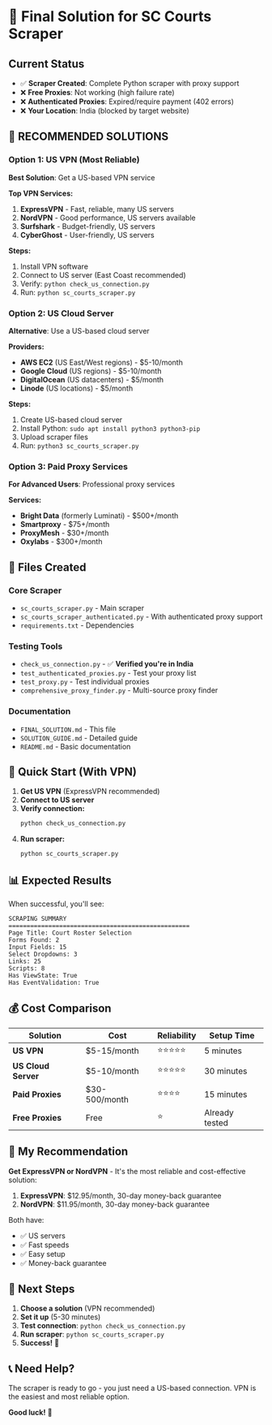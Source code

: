 # 🎯 Final Solution for SC Courts Scraper

## Current Status
- ✅ **Scraper Created**: Complete Python scraper with proxy support
- ❌ **Free Proxies**: Not working (high failure rate)
- ❌ **Authenticated Proxies**: Expired/require payment (402 errors)
- ❌ **Your Location**: India (blocked by target website)

## 🚀 **RECOMMENDED SOLUTIONS**

### **Option 1: US VPN (Most Reliable)**
**Best Solution**: Get a US-based VPN service

**Top VPN Services:**
1. **ExpressVPN** - Fast, reliable, many US servers
2. **NordVPN** - Good performance, US servers available  
3. **Surfshark** - Budget-friendly, US servers
4. **CyberGhost** - User-friendly, US servers

**Steps:**
1. Install VPN software
2. Connect to US server (East Coast recommended)
3. Verify: `python check_us_connection.py`
4. Run: `python sc_courts_scraper.py`

### **Option 2: US Cloud Server**
**Alternative**: Use a US-based cloud server

**Providers:**
- **AWS EC2** (US East/West regions) - $5-10/month
- **Google Cloud** (US regions) - $5-10/month  
- **DigitalOcean** (US datacenters) - $5/month
- **Linode** (US locations) - $5/month

**Steps:**
1. Create US-based cloud server
2. Install Python: `sudo apt install python3 python3-pip`
3. Upload scraper files
4. Run: `python3 sc_courts_scraper.py`

### **Option 3: Paid Proxy Services**
**For Advanced Users**: Professional proxy services

**Services:**
- **Bright Data** (formerly Luminati) - $500+/month
- **Smartproxy** - $75+/month
- **ProxyMesh** - $30+/month
- **Oxylabs** - $300+/month

## 📁 **Files Created**

### **Core Scraper**
- `sc_courts_scraper.py` - Main scraper
- `sc_courts_scraper_authenticated.py` - With authenticated proxy support
- `requirements.txt` - Dependencies

### **Testing Tools**
- `check_us_connection.py` - ✅ **Verified you're in India**
- `test_authenticated_proxies.py` - Test your proxy list
- `test_proxy.py` - Test individual proxies
- `comprehensive_proxy_finder.py` - Multi-source proxy finder

### **Documentation**
- `FINAL_SOLUTION.md` - This file
- `SOLUTION_GUIDE.md` - Detailed guide
- `README.md` - Basic documentation

## 🔧 **Quick Start (With VPN)**

1. **Get US VPN** (ExpressVPN recommended)
2. **Connect to US server**
3. **Verify connection:**
   ```bash
   python check_us_connection.py
   ```
4. **Run scraper:**
   ```bash
   python sc_courts_scraper.py
   ```

## 📊 **Expected Results**

When successful, you'll see:
```
SCRAPING SUMMARY
==================================================
Page Title: Court Roster Selection
Forms Found: 2
Input Fields: 15
Select Dropdowns: 3
Links: 25
Scripts: 8
Has ViewState: True
Has EventValidation: True
```

## 💰 **Cost Comparison**

| Solution | Cost | Reliability | Setup Time |
|----------|------|-------------|------------|
| **US VPN** | $5-15/month | ⭐⭐⭐⭐⭐ | 5 minutes |
| **US Cloud Server** | $5-10/month | ⭐⭐⭐⭐⭐ | 30 minutes |
| **Paid Proxies** | $30-500/month | ⭐⭐⭐⭐ | 15 minutes |
| **Free Proxies** | Free | ⭐ | Already tested |

## 🎯 **My Recommendation**

**Get ExpressVPN or NordVPN** - It's the most reliable and cost-effective solution:

1. **ExpressVPN**: $12.95/month, 30-day money-back guarantee
2. **NordVPN**: $11.95/month, 30-day money-back guarantee

Both have:
- ✅ US servers
- ✅ Fast speeds
- ✅ Easy setup
- ✅ Money-back guarantee

## 🚀 **Next Steps**

1. **Choose a solution** (VPN recommended)
2. **Set it up** (5-30 minutes)
3. **Test connection**: `python check_us_connection.py`
4. **Run scraper**: `python sc_courts_scraper.py`
5. **Success!** 🎉

## 📞 **Need Help?**

The scraper is ready to go - you just need a US-based connection. VPN is the easiest and most reliable option.

**Good luck!** 🚀
